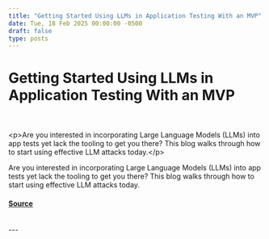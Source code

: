 ```yaml
---
title: "Getting Started Using LLMs in Application Testing With an MVP"
date: Tue, 18 Feb 2025 00:00:00 -0500
draft: false
type: posts
---
```

# Getting Started Using LLMs in Application Testing With an MVP

<br/>

<br/>
 &lt;p&gt;Are you interested in incorporating Large Language Models (LLMs) into app tests yet lack the tooling to get you there? This blog walks through how to start using effective LLM attacks today.&lt;/p&gt; 
<br/>
<p>Are you interested in incorporating Large Language Models (LLMs) into app tests yet lack the tooling to get you there? This blog walks through how to start using effective LLM attacks today.</p>

#### [Source](https://trustedsec.com/blog/getting-started-using-llms-in-application-testing-with-an-mvp)

<br/>
---
